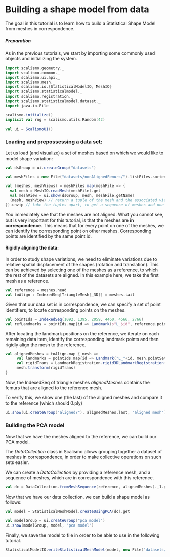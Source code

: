 # Building a shape model from data

The goal in this tutorial is to learn how to build a Statistical Shape Model
from meshes in correspondence.


##### Preparation

As in the previous tutorials, we start by importing some commonly used objects and initializing the system.

```scala
import scalismo.geometry._
import scalismo.common._
import scalismo.ui.api._
import scalismo.mesh._
import scalismo.io.{StatisticalModelIO, MeshIO}
import scalismo.statisticalmodel._
import scalismo.registration._
import scalismo.statisticalmodel.dataset._
import java.io.File

scalismo.initialize()
implicit val rng = scalismo.utils.Random(42)

val ui = ScalismoUI()

```

### Loading and prepossessing a data set:

Let us load (and visualize) a set of meshes based on which we would like to model shape variation:

```scala
val dsGroup = ui.createGroup("datasets")

val meshFiles = new File("datasets/nonAlignedFemurs/").listFiles.sorted

val (meshes, meshViews) = meshFiles.map(meshFile => {
  val mesh = MeshIO.readMesh(meshFile).get 
  val meshView = ui.show(dsGroup, mesh, meshFile.getName)
  (mesh, meshView) // return a tuple of the mesh and the associated view
}).unzip // take the tuples apart, to get a sequence of meshes and one of meshViews 

```

You immediately see that the meshes are not aligned. What you cannot see, but is
very important for this tutorial, is
that the meshes are **in correspondence**.
This means that for every point on one of the meshes, we can identify the corresponding point on
other meshes.  Corresponding points are identified by the same point id.


#### Rigidly aligning the data:

In order to study shape variations, we need to eliminate variations due to
relative spatial displacement of the shapes (rotation and translation).
This can be achieved by selecting one of the meshes as a reference,
to which the rest of the datasets are aligned.
In this example here, we take the first mesh as a reference.

```scala
val reference = meshes.head
val toAlign : IndexedSeq[TriangleMesh[_3D]] = meshes.tail

```

Given that our data set is in correspondence, we can specify a set of point
identifiers, to locate corresponding points on the meshes.

```scala
val pointIds = IndexedSeq(1092, 1395, 2059, 4460, 4566, 2766)
val refLandmarks = pointIds.map{id => Landmark(s"L_$id", reference.pointSet.point(PointId(id))) }

```

After locating the landmark positions on the reference, we iterate on each remaining data item, identify the corresponding landmark points and then rigidly align the mesh to the reference.

```scala
val alignedMeshes = toAlign.map { mesh =>    
     val landmarks = pointIds.map{id => Landmark("L_"+id, mesh.pointSet.point(PointId(id)))}
     val rigidTrans = LandmarkRegistration.rigid3DLandmarkRegistration(landmarks, refLandmarks, center = Point(0,0,0))
     mesh.transform(rigidTrans)
}

```

Now, the IndexedSeq of triangle meshes *alignedMeshes* contains the femurs that are aligned to the reference mesh.

To verify this, we show one (the last) of the aligned meshes and compare it to the reference (which should 0.ply)

```scala
ui.show(ui.createGroup("aligned?"), alignedMeshes.last, "aligned mesh")

```


### Building the PCA model

Now that we have the meshes aligned to the reference, we can build our PCA model.


The *DataCollection* class in Scalismo allows grouping together a dataset of meshes in correspondence,
in order to make collective operations on such sets easier.

We can create a *DataCollection* by providing a reference mesh, and
a sequence of meshes, which are in correspondence with this reference.

```scala
val dc = DataCollection.fromMeshSequence(reference, alignedMeshes)._1.get

```

Now that we have our data collection, we can build a shape model as follows:

```scala
val model = StatisticalMeshModel.createUsingPCA(dc).get

val modelGroup = ui.createGroup("pca model")
ui.show(modelGroup, model, "pca model")

```

Finally, we save the model to file in order to be able to use in the following tutorial.


```scala
StatisticalModelIO.writeStatisticalMeshModel(model, new File("datasets/my_pcamodel.h5"))

```

